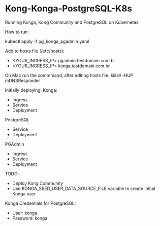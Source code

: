 # Kong-Konga-PostgreSQL-K8s
Running Konga, Kong Community and PostgreSQL on Kubernetes

How to run:

kubectl apply -f pg_konga_pgadmin.yaml

Add to hosts file (/etc/hosts):
- <YOUR_INGRESS_IP> pgadmin.testdomain.com.br
- <YOUR_INGRESS_IP> konga.testdomain.com.br

On Mac run the commmand, after editing hosts file:
killall -HUP mDNSResponder

Initially deploying:
Konga:
- Ingress
- Service
- Deployment

PostgreSQL
- Service
- Deployment

PGAdmin
- Ingress
- Service
- Deployment

TODO:
- Deploy Kong Community
- Use KONGA_SEED_USER_DATA_SOURCE_FILE variable to create initial Konga user

Konga Credentials for PostgreSQL:
- User: konga
- Password: konga